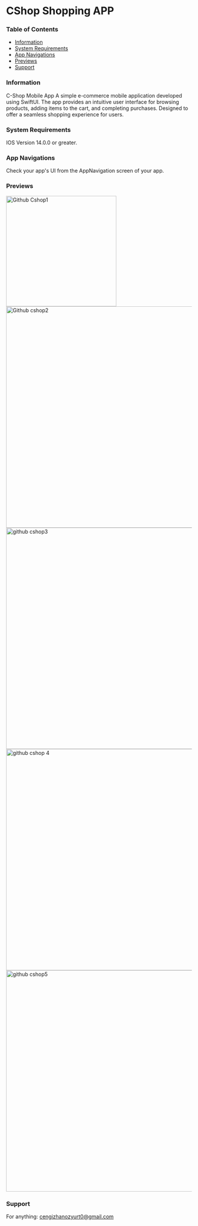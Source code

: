 # CShop Shopping APP

### Table of Contents

- [Information](#information)
- [System Requirements](#system-requirements)
- [App Navigations](#app-navigations)
- [Previews](#previews)
- [Support](#support)

### Information

C-Shop Mobile App
A simple e-commerce mobile application developed using SwiftUI. The app provides an intuitive user interface for browsing products, adding items to the cart, and completing purchases. Designed to offer a seamless shopping experience for users.

### System Requirements

IOS Version 14.0.0 or greater.

### App Navigations

Check your app's UI from the AppNavigation screen of your app.

### Previews

<img width="299" alt="Github Cshop1" src="https://github.com/user-attachments/assets/7b6a3d29-4560-425b-9cb0-832e6be0fddc" />
<img width="599" alt="Github cshop2" src="https://github.com/user-attachments/assets/601b1b1e-e819-416d-b70e-b27b2d711cae" />
<img width="599" alt="github cshop3" src="https://github.com/user-attachments/assets/39001fd6-9fc1-4c01-ae3b-3a403d7bda1c" />
<img width="599" alt="github cshop 4" src="https://github.com/user-attachments/assets/8b7b477d-97c4-4885-8e2e-c8b2507e9b5f" />
<img width="599" alt="github cshop5" src="https://github.com/user-attachments/assets/1c56ed02-4891-493b-8de1-f4d42f717729" />



### Support

For anything: cengizhanozyurt0@gmail.com











